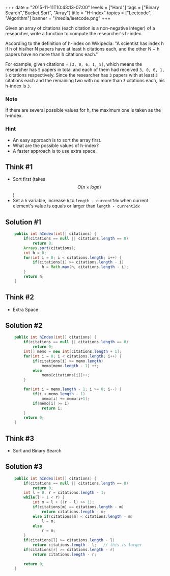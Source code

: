 +++
date = "2015-11-11T10:43:13-07:00"
levels = ["Hard"]
tags = ["Binary Search","Bucket Sort", "Array"]
title = "H-Index"
topics = ["Leetcode", "Algorithm"]
banner = "/media/leetcode.png"
+++

Given an array of citations (each citation is a non-negative integer) of a researcher, write a function to compute the researcher's h-index.

According to the definition of h-index on Wikipedia: "A scientist has index h if h of his/her N papers have at least h citations each, and the other N − h papers have no more than h citations each."
<!--more-->

For example, given citations = `[3, 0, 6, 1, 5]`, which means the researcher has `5` papers in total and each of them had received `3, 0, 6, 1, 5` citations respectively. Since the researcher has `3` papers with at least `3` citations each and the remaining two with no more than `3` citations each, his h-index is `3`.

### Note
If there are several possible values for h, the maximum one is taken as the h-index.

### Hint
- An easy approach is to sort the array first.
- What are the possible values of h-index?
- A faster approach is to use extra space.


## Think #1
- Sort first (takes $$O(n \times log{n})$$)
- Set a `h` variable, increase `h` to `length - currentIdx` when current element's value is equals or larger than `length - currentIdx`

## Solution #1
```java
    public int hIndex(int[] citations) {
        if(citations == null || citations.length == 0)
            return 0;
        Arrays.sort(citations);
        int h = 0;
        for(int i = 0; i < citations.length; i++) {
            if(citations[i] >= citations.length - i)
                h = Math.max(h, citations.length - i);
        }
        return h;
    }
```

## Think #2
- Extra Space

## Solution #2
```java
    public int hIndex(int[] citations) {
        if(citations == null || citations.length == 0)
            return 0;
        int[] memo = new int[citations.length + 1];
        for(int i = 0; i < citations.length; i++) {
            if(citations[i] >= memo.length)
                memo[memo.length - 1] ++;
            else
                memo[citations[i]]++;
        }

        for(int i = memo.length - 1; i >= 0; i--) {
            if(i < memo.length - 1)
                memo[i] += memo[i+1];
            if(memo[i] >= i)
                return i;
        }
        return 0;
    }
```
## Think #3
- Sort and Binary Search

## Solution #3
```java
    public int hIndex(int[] citations) {
        if(citations == null || citations.length == 0)
            return 0;
        int l = 0, r = citations.length - 1;
        while(l + 1 < r) {
            int m = l + ((r - l) >> 1);
            if(citations[m] == citations.length - m)
                return citations.length - m;
            else if(citations[m] < citations.length - m)
                l = m;
            else
                r = m;
        }
        if(citations[l] >= citations.length - l)
            return citations.length - l;   // this is larger
        if(citations[r] >= citations.length - r)
            return citations.length - r;
    
        return 0;
    }
```